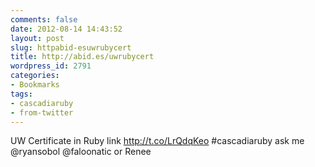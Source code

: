 ```yaml
---
comments: false
date: 2012-08-14 14:43:52
layout: post
slug: httpabid-esuwrubycert
title: http://abid.es/uwrubycert
wordpress_id: 2791
categories:
- Bookmarks
tags:
- cascadiaruby
- from-twitter
---
```


UW Certificate in Ruby link http://t.co/LrQdqKeo #cascadiaruby ask me @ryansobol   @faloonatic or Renee

